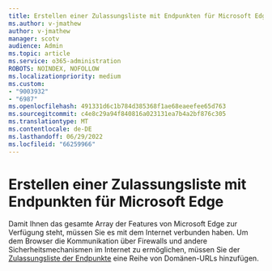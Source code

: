 ```yaml
---
title: Erstellen einer Zulassungsliste mit Endpunkten für Microsoft Edge
ms.author: v-jmathew
author: v-jmathew
manager: scotv
audience: Admin
ms.topic: article
ms.service: o365-administration
ROBOTS: NOINDEX, NOFOLLOW
ms.localizationpriority: medium
ms.custom:
- "9003932"
- "6987"
ms.openlocfilehash: 491331d6c1b784d385368f1ae68eaeefee65d763
ms.sourcegitcommit: c4e8c29a94f840816a023131ea7b4a2bf876c305
ms.translationtype: MT
ms.contentlocale: de-DE
ms.lasthandoff: 06/29/2022
ms.locfileid: "66259966"
---
```

# <a name="create-an-allow-list-of-endpoints-for-microsoft-edge"></a>Erstellen einer Zulassungsliste mit Endpunkten für Microsoft Edge

Damit Ihnen das gesamte Array der Features von Microsoft Edge zur Verfügung steht, müssen Sie es mit dem Internet verbunden haben. Um dem Browser die Kommunikation über Firewalls und andere Sicherheitsmechanismen im Internet zu ermöglichen, müssen Sie der [Zulassungsliste der Endpunkte](https://go.microsoft.com/fwlink/?linkid=2135054) eine Reihe von Domänen-URLs hinzufügen.
